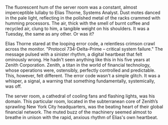 The fluorescent hum of the server room was a constant, almost imperceptible lullaby to Elias Thorne, Systems Analyst.  Dust motes danced in the pale light, reflecting in the polished metal of the racks crammed with humming processors.  The air, thick with the smell of burnt coffee and recycled air, clung to him, a tangible weight on his shoulders.  It was a Tuesday, the same as any other.  Or was it?

Elias Thorne stared at the looping error code, a relentless crimson crawl across the monitor.  "Protocol 734-Delta-Prime – critical system failure."  The message pulsed with a sinister rhythm, a digital heartbeat that felt ominously wrong.  He hadn't seen anything like this in his five years at Zenith Corporation.  Zenith, a titan in the world of financial technology, whose operations were, ostensibly, perfectly controlled and predictable.  This, however, felt different.  The error code wasn't a simple glitch.  It was a whisper, a signal, a warning that something fundamentally, systemically, was off.

The server room, a cathedral of cooling fans and flashing lights, was his domain.  This particular room, located in the subterranean core of Zenith’s sprawling New York City headquarters, was the beating heart of their global financial network.  The muted buzz of the machinery seemed almost to breathe in unison with the rapid, anxious rhythm of Elias's own heartbeat.
